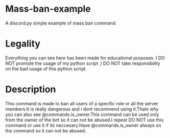 # Mass-ban-example
A discord.py simple example of mass ban command.
# Legality
Everything you can see here has been made for educational purposes. I DO NOT promote the usage of my python script ,I DO NOT take responsibility on the bad usage of this python script.
# Description
This command is made to ban all users of a specific role or all the server members.It is really dangerous and i dont recommend using it.Thats why you can also see @commands.is_owner.This command can be used only from the owner of the bot so it can not be abused.I repeat DO NOT use this command or use it if its neccesary.Have @commands.is_owner always on the command so it can not be abused.
